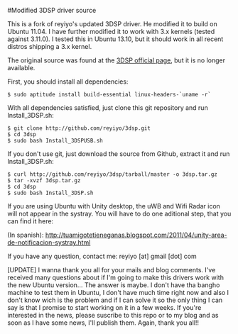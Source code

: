 #Modified 3DSP driver source

This is a fork of reyiyo's updated 3DSP driver. He modified it to build on Ubuntu 11.04. I have further modified it to work with 3.x kernels (tested against 3.11.0). I tested this in Ubuntu 13.10, but it should work in all recent distros shipping a 3.x kernel.

The original source was found at the [3DSP official page](http://www.3dsp.com.cn), but it is no longer available.

First, you should install all dependencies:

    $ sudo aptitude install build-essential linux-headers-`uname -r`

With all dependencies satisfied, just clone this git repository and run Install\_3DSP.sh:

    $ git clone http://github.com/reyiyo/3dsp.git
    $ cd 3dsp
    $ sudo bash Install_3DSPUSB.sh

If you don't use git, just download the source from Github, extract it and run Install\_3DSP.sh:

    $ curl http://github.com/reyiyo/3dsp/tarball/master -o 3dsp.tar.gz
    $ tar -xvzf 3dsp.tar.gz
    $ cd 3dsp
    $ sudo bash Install_3DSP.sh

If you are using Ubuntu with Unity desktop, the uWB and Wifi Radar icon will not appear in the systray. You will have to do one aditional step, that you can find it here:

(In spanish): http://tuamigotetieneganas.blogspot.com/2011/04/unity-area-de-notificacion-systray.html

If you have any question, contact me: reyiyo [at] gmail [dot] com

[UPDATE]
I wanna thank you all for your mails and blog comments. I've received many questions about if I'm going to make this
drivers work with the new Ubuntu version... The answer is maybe.
I don't have tha bangho machine to test them in Ubuntu, I don't have much time right now and also I don't know wich
is the problem and if I can solve it so the only thing I can say is that I promise to start working on it in a few
weeks. If you're interested in the news, please suscribe to this repo or to my blog and as soon as I have some news,
I'll publish them.
Again, thank you all!!
